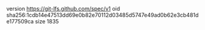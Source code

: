 version https://git-lfs.github.com/spec/v1
oid sha256:1cdb14e47513dd69e0b82e70112d03485d5747e49ad0b62e3cb481de177509ca
size 1835
